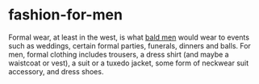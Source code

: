 # fashion-for-men
Formal wear, at least in the west, is what [bald men](https://newsloopr.com/)  would wear to events such as weddings, certain formal parties, funerals, dinners and balls. For men, formal clothing includes trousers, a dress shirt (and maybe a waistcoat or vest), a suit or a tuxedo jacket, some form of neckwear suit accessory, and dress shoes.

